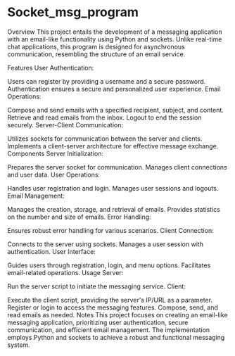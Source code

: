 # Socket_msg_program
Overview
This project entails the development of a messaging application with an email-like functionality using Python and sockets. Unlike real-time chat applications, this program is designed for asynchronous communication, resembling the structure of an email service.

Features
User Authentication:

Users can register by providing a username and a secure password.
Authentication ensures a secure and personalized user experience.
Email Operations:

Compose and send emails with a specified recipient, subject, and content.
Retrieve and read emails from the inbox.
Logout to end the session securely.
Server-Client Communication:

Utilizes sockets for communication between the server and clients.
Implements a client-server architecture for effective message exchange.
Components
Server
Initialization:

Prepares the server socket for communication.
Manages client connections and user data.
User Operations:

Handles user registration and login.
Manages user sessions and logouts.
Email Management:

Manages the creation, storage, and retrieval of emails.
Provides statistics on the number and size of emails.
Error Handling:

Ensures robust error handling for various scenarios.
Client
Connection:

Connects to the server using sockets.
Manages a user session with authentication.
User Interface:

Guides users through registration, login, and menu options.
Facilitates email-related operations.
Usage
Server:

Run the server script to initiate the messaging service.
Client:

Execute the client script, providing the server's IP/URL as a parameter.
Register or login to access the messaging features.
Compose, send, and read emails as needed.
Notes
This project focuses on creating an email-like messaging application, prioritizing user authentication, secure communication, and efficient email management. The implementation employs Python and sockets to achieve a robust and functional messaging system.
